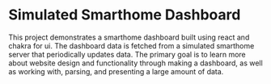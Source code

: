 # Simulated Smarthome Dashboard

This project demonstrates a smarthome dashboard built using react and chakra for ui. The dashboard data is fetched from a simulated smarthome server that periodically updates data. The primary goal is to learn more about website design and functionality through making a dashboard, as well as working with, parsing, and presenting a large amount of data.
